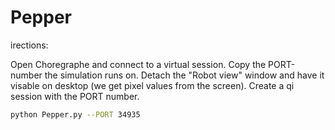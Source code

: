 # Pepper 

irections:

Open Choregraphe and connect to a virtual session.
Copy the PORT-number the simulation runs on.
Detach the "Robot view" window and have it
visable on desktop (we get pixel values from the screen).
Create a qi session with the PORT number.

```bash
python Pepper.py --PORT 34935
```
